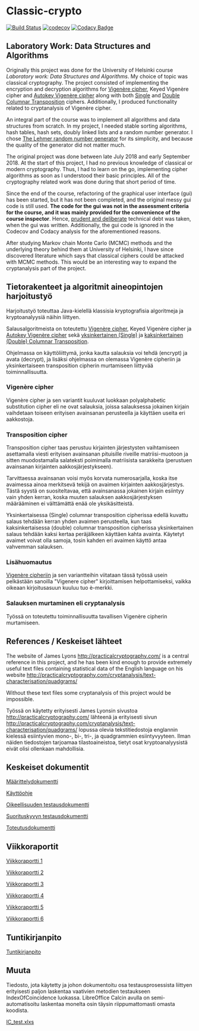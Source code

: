 # Classic-crypto

[![Build Status](https://travis-ci.com/Jsos17/Classic-crypto.svg?branch=master)](https://travis-ci.com/Jsos17/Classic-crypto) [![codecov](https://codecov.io/gh/Jsos17/Classic-crypto/branch/master/graph/badge.svg)](https://codecov.io/gh/Jsos17/Classic-crypto) [![Codacy Badge](https://api.codacy.com/project/badge/Grade/8cb108b3e6294ef58af41c669d1539b7)](https://www.codacy.com/app/Jsos17/Classic-crypto?utm_source=github.com&amp;utm_medium=referral&amp;utm_content=Jsos17/Classic-crypto&amp;utm_campaign=Badge_Grade)

## Laboratory Work: Data Structures and Algorithms

Originally this project was done for the University of Helsinki course *Laboratory work: Data Structures and Algorithms*. My choice of topic was classical cryptography. The project consisted of implementing the encryption and decryption algorithms for [Vigenère cipher](https://en.wikipedia.org/wiki/Vigen%C3%A8re_cipher), Keyed Vigenère cipher and [Autokey Vigenère cipher](https://en.wikipedia.org/wiki/Autokey_cipher) along with both [Single](https://en.wikipedia.org/wiki/Transposition_cipher#Columnar_transposition) and [Double Columnar Transposition](https://en.wikipedia.org/wiki/Transposition_cipher#Double_transposition) ciphers. Additionally, I produced functionality related to cryptanalysis of Vigenère cipher.

An integral part of the course was to implement all algorithms and data structures from scratch. In my project, I needed  stable sorting algorithms, hash tables, hash sets, doubly linked lists and a random number generator. I chose [The Lehmer random number generator](https://en.wikipedia.org/wiki/Lehmer_random_number_generator) for its simplicity, and because the quality of the generator did not matter much.

The original project was done between late July 2018 and early September 2018. At the start of this project, I had no previous knowledge  of classical or modern cryptography. Thus, I had to learn on the go, implementing cipher algorithms as soon as I understood their basic principles. All of the cryptography related work was done during that short period of time.

Since the end of the course, refactoring of the graphical user interface (gui) has been started, but it has not been completed, and the original messy gui code is still used. **The code for the gui was not in the assessment criteria for the course, and it was mainly provided for the convenience of the course inspector**. Hence, [prudent and deliberate](https://martinfowler.com/bliki/TechnicalDebtQuadrant.html) technical debt was taken, when the gui was written. Additionally, the gui code is ignored in the Codecov and Codacy analysis for the aforementioned reasons.

After studying Markov chain Monte Carlo (MCMC) methods and the underlying theory behind them at University of Helsinki, I have since discovered literature which says that classical ciphers could be attacked with MCMC methods. This would be an interesting way to expand the cryptanalysis part of the project.

## Tietorakenteet ja algoritmit aineopintojen harjoitustyö

Harjoitustyö toteuttaa Java-kielellä klassisia kryptografisia algoritmeja ja kryptoanalyysiä näihin liittyen.

Salausalgoritmeista on toteutettu [Vigenère cipher](https://en.wikipedia.org/wiki/Vigen%C3%A8re_cipher), Keyed Vigenère cipher ja [Autokey Vigenère cipher](https://en.wikipedia.org/wiki/Autokey_cipher) sekä [yksinkertainen (Single)](https://en.wikipedia.org/wiki/Transposition_cipher#Columnar_transposition) ja [kaksinkertainen (Double) Columnar Transposition](https://en.wikipedia.org/wiki/Transposition_cipher#Double_transposition).

Ohjelmassa on käyttöliittymä, jonka kautta salauksia voi tehdä (encrypt) ja avata (decrypt), ja lisäksi ohjelmassa on olemassa Vigenère cipheriin ja yksinkertaiseen transposition cipherin murtamiseen liittyvää toiminnallisuutta.

### Vigenère cipher

Vigenère cipher ja sen variantit kuuluvat luokkaan polyalphabetic substitution cipher eli ne ovat salauksia, joissa salauksessa jokainen kirjain vaihdetaan toiseen erityisen avainsanan perusteella ja käyttäen useita eri aakkostoja.

### Transposition cipher

Transposition cipher taas perustuu kirjainten järjestysten vaihtamiseen asettamalla viesti erityisen avainsanan pituisille riveille matriisi-muotoon ja sitten muodostamalla salateksti poimimalla matriisista sarakkeita (perustuen avainsanan kirjainten aakkosjärjestykseen). 

Tarvittaessa avainsanan voisi myös korvata numerosarjalla, koska itse avaimessa ainoa merkitsevä tekijä on avaimen kirjainten aakkosjärjestys. Tästä syystä on suositeltavaa, että avainsanassa jokainen kirjain esiintyy vain yhden kerran, koska muuten salauksen aakkosjärjestyksen määrääminen ei välttämättä enää ole yksikäsitteistä.

Yksinkertaisessa (Single) columnar transposition cipherissa edellä kuvattu salaus tehdään kerran yhden avaimen perusteella, kun taas kaksinkertaisessa (double) columnar transposition cipherissa yksinkertainen salaus tehdään kaksi kertaa peräjälkeen käyttäen kahta avainta. Käytetyt avaimet voivat olla samoja, tosin kahden eri avaimen käyttö antaa vahvemman salauksen.

### Lisähuomautus

[Vigenère cipheriin](https://en.wikipedia.org/wiki/Vigen%C3%A8re_cipher) ja sen variantteihin viitataan tässä työssä usein pelkästään sanoilla "Vigenere cipher" kirjoittamisen helpottamiseksi, vaikka oikeaan kirjoitusasuun kuuluu tuo è-merkki.

### Salauksen murtaminen eli cryptanalysis

Työssä on toteutettu toiminnallisuutta tavallisen Vigenère cipherin murtamiseen.

## References / Keskeiset lähteet

The website of James Lyons http://practicalcryptography.com/ is a central reference in this project, and he has been kind enough to provide extremely useful text files containing statistical data of the English language on his website http://practicalcryptography.com/cryptanalysis/text-characterisation/quadgrams/

Without these text files some cryptanalysis of this project would be impossible.

Työssä on käytetty erityisesti James Lyonsin sivustoa http://practicalcryptography.com/ lähteenä ja erityisesti sivun http://practicalcryptography.com/cryptanalysis/text-characterisation/quadgrams/ lopussa olevia tekstitiedostoja englannin kielessä esiintyvien mono-, bi-, tri-, ja quadgrammien esiintyvyyteen. Ilman näiden tiedostojen tarjoamaa tilastoaineistoa, tietyt osat kryptoanalyysistä eivät olisi ollenkaan mahdollisia.

## Keskeiset dokumentit

[Määrittelydokumentti](https://github.com/Jsos17/Classic-crypto/blob/master/documentation/Maarittelydokumentti.md)

[Käyttöohje](https://github.com/Jsos17/Classic-crypto/blob/master/documentation/Kaytto-ohje.md)

[Oikeellisuuden testausdokumentti](https://github.com/Jsos17/Classic-crypto/blob/master/documentation/Oikeellisuus-testausdokumentti.md)

[Suorituskyvyn testausdokumentti](https://github.com/Jsos17/Classic-crypto/blob/master/documentation/Suorituskyky-testausdokumentti.md)

[Toteutusdokumentti](https://github.com/Jsos17/Classic-crypto/blob/master/documentation/Toteutusdokumentti.md)

## Viikkoraportit

[Viikkoraportti 1](https://github.com/Jsos17/Classic-crypto/blob/master/documentation/Viikkoraportti-1.md)

[Viikkoraportti 2](https://github.com/Jsos17/Classic-crypto/blob/master/documentation/Viikkoraportti-2.md)

[Viikkoraportti 3](https://github.com/Jsos17/Classic-crypto/blob/master/documentation/Viikkoraportti-3.md)

[Viikkoraportti 4](https://github.com/Jsos17/Classic-crypto/blob/master/documentation/Viikkoraportti-4.md)

[Viikkoraportti 5](https://github.com/Jsos17/Classic-crypto/blob/master/documentation/Viikkoraportti-5.md)

[Viikkoraportti 6](https://github.com/Jsos17/Classic-crypto/blob/master/documentation/Viikkoraportti-6.md)

## Tuntikirjanpito

[Tuntikirjanpito](https://github.com/Jsos17/Classic-crypto/blob/master/documentation/tuntikirjanpito.md)

## Muuta

Tiedosto, jota käytetty ja johon dokumentoitu osa testausprosessista liittyen erityisesti paljon laskentaa vaativien metodien testaukseen IndexOfCoincidence luokassa. LibreOffice Calcin avulla on semi-automatisoitu laskentaa monelta osin täysin riippumattomasti omasta koodista. 

[IC_test.xlxs](https://github.com/Jsos17/Classic-crypto/blob/master/documentation/IC_test.xlsx)
